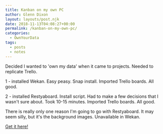 ```yaml
---
title: Kanban on my own PC
author: Glenn Dixon
layout: layouts/post.njk
date: 2018-11-13T04:08:27+00:00
permalink: /kanban-on-my-own-pc/
categories:
  - OwnYourData
tags:
  - posts
  - notes
---
```

Decided I wanted to 'own my data' when it came to projects. Needed to replicate Trello.

<!-- excerpt -->
1 - installed Wekan. Easy peasy. Snap install. Imported Trello boards. All good.
  
2 - installed Restyaboard. Install script. Had to make a few decisions that I wasn't sure about. Took 10-15 minutes. Imported Trello boards. All good.

There is really only one reason I'm going to go with Restyaboard. It may seem silly, but it's the background images. Unavailable in Wekan.

[Get it here!][1]

 [1]: https://restya.com/board